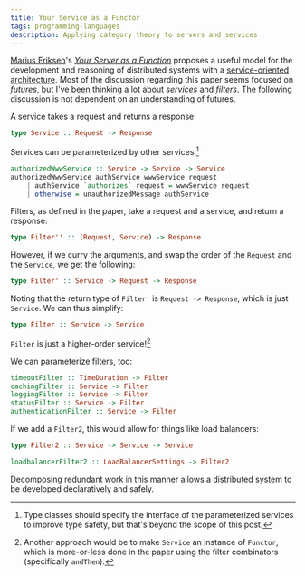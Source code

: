 ```yaml
---
title: Your Service as a Functor
tags: programming-languages
description: Applying category theory to servers and services
---
```


[Marius Eriksen](http://monkey.org/~marius/)'s [*Your Server as a Function*](http://monkey.org/~marius/funsrv.pdf) proposes a useful model for the development and reasoning of distributed systems with a [service-oriented architecture](https://en.wikipedia.org/wiki/Service-oriented_architecture). Most of the discussion regarding this paper seems focused on *futures*, but I've been thinking a lot about *services* and *filters*. The following discussion is not dependent on an understanding of futures.

A service takes a request and returns a response:

```Haskell
type Service :: Request -> Response
```

Services can be parameterized by other services:[^1]

```Haskell
authorizedWwwService :: Service -> Service -> Service
authorizedWwwService authService wwwService request
    | authService `authorizes` request = wwwService request
    | otherwise = unauthorizedMessage authService
```

[^1]: Type classes should specify the interface of the parameterized services to improve type safety, but that's beyond the scope of this post.

Filters, as defined in the paper, take a request and a service, and return a response:

```Haskell
type Filter'' :: (Request, Service) -> Response
```

However, if we curry the arguments, and swap the order of the `Request` and the `Service`, we get the following:

```Haskell
type Filter' :: Service -> Request -> Response
```

Noting that the return type of `Filter'` is `Request -> Response`, which is just `Service`. We can thus simplify:

```Haskell
type Filter :: Service -> Service
```

`Filter` is just a higher-order service![^2]

[^2]: Another approach would be to make `Service` an instance of `Functor`, which is more-or-less done in the paper using the filter combinators (specifically `andThen`).

We can parameterize filters, too:

```Haskell
timeoutFilter :: TimeDuration -> Filter
cachingFilter :: Service -> Filter
loggingFilter :: Service -> Filter
statusFilter :: Service -> Filter
authenticationFilter :: Service -> Filter
```

If we add a `Filter2`, this would allow for things like load balancers:

```Haskell
type Filter2 :: Service -> Service -> Service

loadbalancerFilter2 :: LoadBalancerSettings -> Filter2

```

Decomposing redundant work in this manner allows a distributed system to be developed declaratively and safely.
